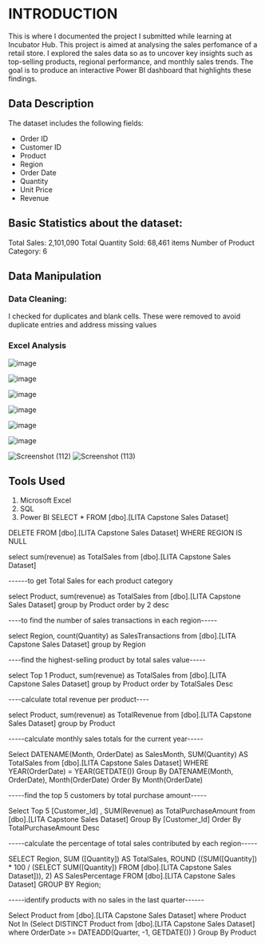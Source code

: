 # INTRODUCTION
This is where I documented the project I submitted while learning at Incubator Hub. This project is aimed at analysing the sales perfomance of a retail store. I explored the sales data so as to uncover key insights such as top-selling products, regional performance, and monthly sales trends. The goal is to produce an interactive Power BI dashboard that highlights these findings.

## Data Description
The dataset includes the following fields:
- Order ID
- Customer ID
- Product
- Region
- Order Date
- Quantity
- Unit Price
- Revenue

## Basic Statistics about the dataset:
Total Sales: 2,101,090 
Total Quantity Sold: 68,461 items
Number of Product Category: 6

## Data Manipulation
### Data Cleaning:
I checked for duplicates and blank cells. These were removed to avoid duplicate entries and address missing values

### Excel Analysis
![image](https://github.com/user-attachments/assets/1eb1a38b-c424-485c-903a-d67a31e28dd3)

![image](https://github.com/user-attachments/assets/096f454f-cb3d-4edc-b978-2bd80aec619e)
 
![image](https://github.com/user-attachments/assets/a0241bde-39a5-45a1-89c7-545fa62c350e)

![image](https://github.com/user-attachments/assets/67fe7f38-a11a-45fe-818a-9e5f0b1d64d0)

![image](https://github.com/user-attachments/assets/f7c4b5d0-9b9b-4f24-9366-147a39bc4c91)

![image](https://github.com/user-attachments/assets/a7587474-575f-4688-99f1-f4f5ea1c556e)





![Screenshot (112)](https://github.com/user-attachments/assets/89f970b7-c6a9-411a-a82a-2f53f0d593c4)
![Screenshot (113)](https://github.com/user-attachments/assets/3e72beaa-8933-40e4-aac0-01ae1a2cc0fa)

## Tools Used
1. Microsoft Excel
2. SQL
3. Power BI
SELECT * FROM [dbo].[LITA Capstone Sales Dataset]

DELETE FROM [dbo].[LITA Capstone Sales Dataset] 
WHERE REGION IS NULL

select sum(revenue) as TotalSales from [dbo].[LITA Capstone Sales Dataset]

------to get Total Sales for each product category	

select Product, 
sum(revenue) as TotalSales
from [dbo].[LITA Capstone Sales Dataset] 
group by Product 
order by 2 desc

----to find the number of sales transactions in each region-----

select Region, count(Quantity) as SalesTransactions from [dbo].[LITA Capstone Sales Dataset]
group by Region

----find the highest-selling product by total sales value-----

select Top 1 Product, 
sum(revenue) as TotalSales from [dbo].[LITA Capstone Sales Dataset] 
group by Product 
order by TotalSales Desc

----calculate total revenue per product----

select Product, sum(revenue) as TotalRevenue from [dbo].[LITA Capstone Sales Dataset]
group by Product 

-----calculate monthly sales totals for the current year-----

 Select DATENAME(Month, OrderDate) as SalesMonth, 
SUM(Quantity) AS TotalSales from [dbo].[LITA Capstone Sales Dataset]
WHERE YEAR(OrderDate) = YEAR(GETDATE())
Group By DATENAME(Month, OrderDate), Month(OrderDate)
Order By Month(OrderDate)

-----find the top 5 customers by total purchase amount-----

Select Top 5 [Customer_Id] ,
SUM(Revenue) as TotalPurchaseAmount from [dbo].[LITA Capstone Sales Dataset]
Group By [Customer_Id]
Order By TotalPurchaseAmount Desc

-----calculate the percentage of total sales contributed by each region-----

SELECT Region, 
       SUM ([Quantity]) AS TotalSales,
	   ROUND ((SUM([Quantity]) * 100 / (SELECT SUM([Quantity])
	   FROM [dbo].[LITA Capstone Sales Dataset])), 2) AS SalesPercentage
FROM [dbo].[LITA Capstone Sales Dataset]
GROUP BY Region;

-----identify products with no sales in the last quarter------

Select Product from [dbo].[LITA Capstone Sales Dataset] 
where Product Not In (Select DISTINCT Product from [dbo].[LITA Capstone Sales Dataset] 
where OrderDate >= DATEADD(Quarter, -1, GETDATE())
)
Group By Product



